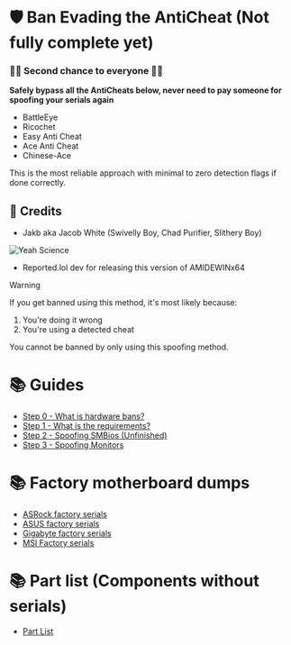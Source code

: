 # 🛡️ Ban Evading the AntiCheat (Not fully complete yet)
### 💪💪 Second chance to everyone 💪💪

**Safely bypass all the AntiCheats below, never need to pay someone for spoofing your serials again**
- BattleEye
- Ricochet
- Easy Anti Cheat
- Ace Anti Cheat
- Chinese-Ace

This is the most reliable approach with minimal to zero detection flags if done correctly.

## 🙌 Credits
- Jakb aka Jacob White (Swivelly Boy, Chad Purifier, Slithery Boy)
  
![Yeah Science](https://media1.tenor.com/m/4QqcTvk3jsMAAAAd/yeahmrwhite-breakingbad.gif)

- Reported.lol dev for releasing this version of AMIDEWINx64

> [!WARNING]
> If you get banned using this method, it's most likely because:
> 1. You're doing it wrong
> 2. You're using a detected cheat
>
> You cannot be banned by only using this spoofing method.

# 📚 Guides
- [Step 0 - What is hardware bans?](https://github.com/GoofyNest/HardwareSpoofing/blob/main/step-0.md)
- [Step 1 - What is the requirements?](https://github.com/GoofyNest/HardwareSpoofing/blob/main/step-1.md)
- [Step 2 - Spoofing SMBios (Unfinished)](https://github.com/GoofyNest/HardwareSpoofing/blob/main/step-2.md)
- [Step 3 - Spoofing Monitors](https://github.com/GoofyNest/HardwareSpoofing/blob/main/step-3.md)


# 📚 Factory motherboard dumps
- [ASRock factory serials](https://github.com/GoofyNest/HardwareSpoofing/blob/main/Factory-ASRock.md)
- [ASUS factory serials](https://github.com/GoofyNest/HardwareSpoofing/blob/main/Factory-ASUS.md)
- [Gigabyte factory serials](https://github.com/GoofyNest/HardwareSpoofing/blob/main/Factory-Gigabyte.md)
- [MSI Factory serials](https://github.com/GoofyNest/HardwareSpoofing/blob/main/Factory-MSI.md)


# 📚 Part list (Components without serials)
- [Part List](https://github.com/GoofyNest/HardwareSpoofing/blob/main/Part-List.md)
